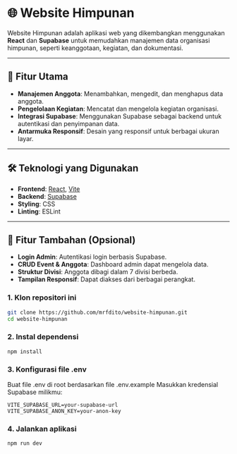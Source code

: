 # 🌐 Website Himpunan

Website Himpunan adalah aplikasi web yang dikembangkan menggunakan **React** dan **Supabase** untuk memudahkan manajemen data organisasi himpunan, seperti keanggotaan, kegiatan, dan dokumentasi.

---

## 🚀 Fitur Utama

- **Manajemen Anggota**: Menambahkan, mengedit, dan menghapus data anggota.
- **Pengelolaan Kegiatan**: Mencatat dan mengelola kegiatan organisasi.
- **Integrasi Supabase**: Menggunakan Supabase sebagai backend untuk autentikasi dan penyimpanan data.
- **Antarmuka Responsif**: Desain yang responsif untuk berbagai ukuran layar.

---

## 🛠️ Teknologi yang Digunakan

- **Frontend**: [React](https://reactjs.org/), [Vite](https://vitejs.dev/)
- **Backend**: [Supabase](https://supabase.com/)
- **Styling**: CSS
- **Linting**: ESLint

---

## 🧪 Fitur Tambahan (Opsional)

- **Login Admin**: Autentikasi login berbasis Supabase.
- **CRUD Event & Anggota**: Dashboard admin dapat mengelola data.
- **Struktur Divisi**: Anggota dibagi dalam 7 divisi berbeda.
- **Tampilan Responsif**: Dapat diakses dari berbagai perangkat.

### 1. Klon repositori ini

```bash
git clone https://github.com/mrfdito/website-himpunan.git
cd website-himpunan
```

### 2. Instal dependensi

```
npm install
```

### 3. Konfigurasi file .env

Buat file .env di root berdasarkan file .env.example
Masukkan kredensial Supabase milikmu:

```
VITE_SUPABASE_URL=your-supabase-url
VITE_SUPABASE_ANON_KEY=your-anon-key
```

### 4. Jalankan aplikasi

```
npm run dev
```
